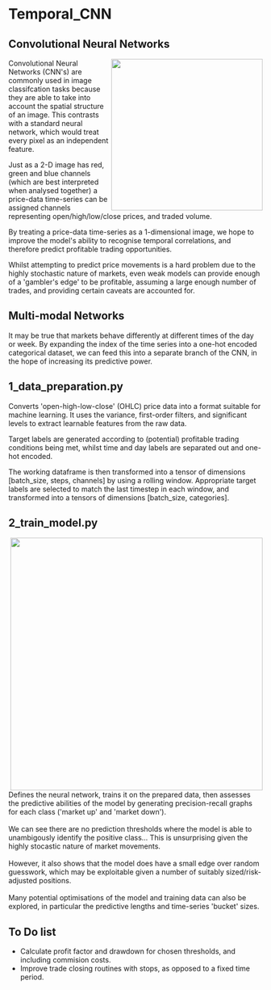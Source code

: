 # Temporal_CNN

## Convolutional Neural Networks
<img src="https://github.com/colurw/temporal_CNN/assets/66322644/100a003f-288d-4e00-98b7-de1f8aecf0ac" align="right" width="300px"/>

Convolutional Neural Networks (CNN's) are commonly used in image classifcation tasks because they are able to take into account the spatial structure of an image.  This contrasts with a standard neural network, which would treat every pixel as an independent feature.

Just as a 2-D image has red, green and blue channels (which are best interpreted when analysed together) a price-data time-series can be assigned channels representing open/high/low/close prices, and traded volume.

By treating a price-data time-series as a 1-dimensional image, we hope to improve the model's ability to recognise temporal correlations, and therefore predict profitable trading opportunities.  

Whilst attempting to predict price movements is a hard problem due to the highly stochastic nature of markets, even weak models can provide enough of a 'gambler's edge' to be profitable, assuming a large enough number of trades, and providing certain caveats are accounted for.

## Multi-modal Networks 

It may be true that markets behave differently at different times of the day or week.  By expanding the index of the time series into a one-hot encoded categorical dataset, we can feed this into a separate branch of the CNN, in the hope of increasing its predictive power. <br clear="right"/>

## 1_data_preparation.py

Converts 'open-high-low-close' (OHLC) price data into a format suitable for machine learning.  It uses the variance, first-order filters, and significant levels to extract learnable features from the raw data.

Target labels are generated according to (potential) profitable trading conditions being met, whilst time and day labels are separated out and one-hot encoded.  

The working dataframe is then transformed into a tensor of dimensions [batch_size, steps, channels] by using a rolling window.  Appropriate target labels are selected to match the last timestep in each window, and transformed into a tensors of dimensions [batch_size, categories].

## 2_train_model.py
<img src="https://github.com/colurw/temporal_CNN/assets/66322644/7c7c89df-c071-48b1-8361-8ca29ae1142b" align="right" width="500px"/>
Defines the neural network, trains it on the prepared data, then assesses the predictive abilities of the model by generating precision-recall graphs for each class ('market up' and 'market down'). <br>
<br>
We can see there are no prediction thresholds where the model is able to unambigously identify the positive class... This is unsurprising given the highly stocastic nature of market movements.  <br>
<br>
However, it also shows that the model does have a small edge over random guesswork, which may be exploitable given a number of suitably sized/risk-adjusted positions. <br>
<br>
Many potential optimisations of the model and training data can also be explored, in particular the predictive lengths and time-series 'bucket' sizes. <br clear="right"/>

## To Do list

* Calculate profit factor and drawdown for chosen thresholds, and including commision costs.
* Improve trade closing routines with stops, as opposed to a fixed time period.

